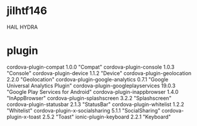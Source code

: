 # jilhtf146
HAIL HYDRA

# plugin
cordova-plugin-compat 1.0.0 "Compat"
cordova-plugin-console 1.0.3 "Console"
cordova-plugin-device 1.1.2 "Device"
cordova-plugin-geolocation 2.2.0 "Geolocation"
cordova-plugin-google-analytics 0.7.1 "Google Universal Analytics Plugin"
cordova-plugin-googleplayservices 19.0.3 "Google Play Services for Android"
cordova-plugin-inappbrowser 1.4.0 "InAppBrowser"
cordova-plugin-splashscreen 3.2.2 "Splashscreen"
cordova-plugin-statusbar 2.1.3 "StatusBar"
cordova-plugin-whitelist 1.2.2 "Whitelist"
cordova-plugin-x-socialsharing 5.1.1 "SocialSharing"
cordova-plugin-x-toast 2.5.2 "Toast"
ionic-plugin-keyboard 2.2.1 "Keyboard"
